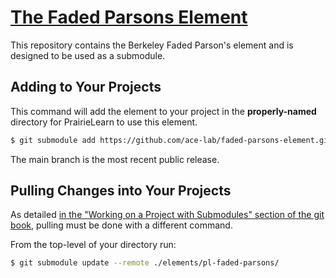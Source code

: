 # [The Faded Parsons Element](https://github.com/ace-lab/faded-parsons-element)
This repository contains the Berkeley Faded Parson's element and is designed to be used as a submodule.

## Adding to Your Projects

This command will add the element to your project in the **properly-named** directory for PrairieLearn to use this element.
``` sh
$ git submodule add https://github.com/ace-lab/faded-parsons-element.git ./elements/pl-faded-parsons
```

The main branch is the most recent public release.

## Pulling Changes into Your Projects

As detailed [in the "Working on a Project with Submodules" section of the git book](https://git-scm.com/book/en/v2/Git-Tools-Submodules), pulling must be done with a different command.

From the top-level of your directory run:
``` sh
$ git submodule update --remote ./elements/pl-faded-parsons/
```
